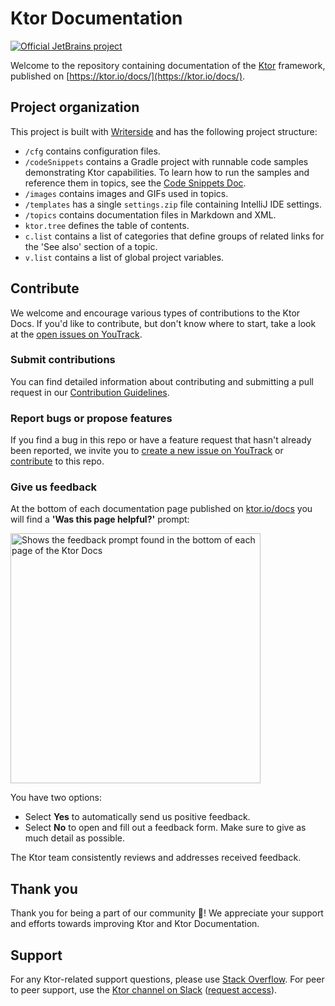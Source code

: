 # Ktor Documentation

[![Official JetBrains project](http://jb.gg/badges/official.svg)](https://confluence.jetbrains.com/display/ALL/JetBrains+on+GitHub)

Welcome to the repository containing documentation of the [Ktor](https://ktor.io) framework, published
on [https://ktor.io/docs/](https://ktor.io/docs/).

## Project organization

This project is built with [Writerside](https://www.jetbrains.com/help/writerside/discover-writerside.html) and has the
following project structure:

* `/cfg` contains configuration files.
* `/codeSnippets` contains a Gradle project with runnable code samples demonstrating Ktor
  capabilities. To learn how to run the samples and reference them in topics, see
  the [Code Snippets Doc](codeSnippets/README.md).
* `/images` contains images and GIFs used in topics.
* `/templates` has a single `settings.zip` file containing IntelliJ IDE settings.
* `/topics` contains documentation files in Markdown and XML.
* `ktor.tree` defines the table of contents.
* `c.list` contains a list of categories that define groups of related links for the 'See also' section of a topic.
* `v.list` contains a list of global project variables.

## Contribute

We welcome and encourage various types of contributions to the Ktor Docs.
If you'd like to contribute, but don't know where to start, take a look at the [open issues
on YouTrack](https://youtrack.jetbrains.com/issues/KTOR?q=Subsystem:%20Docs%20%20State:%20Submitted%20%20Type:%20Bug).

### Submit contributions

You can find detailed information about contributing and submitting a pull request in
our [Contribution Guidelines](/CONTRIBUTING.md).

### Report bugs or propose features

If you find a bug in this repo or have a feature request that hasn't already been reported, we invite you to [create a
new issue on YouTrack](https://youtrack.jetbrains.com/issues/KTOR?q=Subsystem:%20Docs%20)
or [contribute](/CONTRIBUTING.md)
to this repo.

### Give us feedback

At the bottom of each documentation page published on [ktor.io/docs](https://ktor.io/docs/) you will find a **'Was this
page helpful?'** prompt:

<picture>
  <source media="(prefers-color-scheme: dark)" srcset="https://raw.githubusercontent.com/ktorio/ktor-documentation/main/.github/images/feedback-prompt-for-dark.png">
  <source media="(prefers-color-scheme: light)" srcset="https://raw.githubusercontent.com/ktorio/ktor-documentation/main/.github/images/feedback-prompt-for-light.png">
  <img width="400" alt="Shows the feedback prompt found in the bottom of each page of the Ktor Docs" src="https://raw.githubusercontent.com/ktorio/ktor-documentation/vnikolova/update-readme/.github/images/feedback-prompt-for-light.png">
</picture>

You have two options:

- Select **Yes** to automatically send us positive feedback.
- Select **No** to open and fill out a feedback form. Make sure to give as much detail as possible.

The Ktor team consistently reviews and addresses received feedback.

## Thank you

Thank you for being a part of our community :orange_heart:!
We appreciate your support and efforts towards improving Ktor and Ktor Documentation.

## Support

For any Ktor-related support questions, please use [Stack Overflow](https://stackoverflow.com/questions/tagged/ktor).
For peer to peer support, use
the [Ktor channel on Slack](https://app.slack.com/client/T09229ZC6/C0A974TJ9) ([request access](https://surveys.jetbrains.com/s3/kotlin-slack-sign-up?_ga=2.60121645.1248821053.1699374860-51549079.1696935532&_gl=1*1u9h2dl*_ga*NTE1NDkwNzkuMTY5NjkzNTUzMg..*_ga_9J976DJZ68*MTY5OTUyNTQ4MS4xNTcuMS4xNjk5NTI1ODgyLjYwLjAuMA..)).